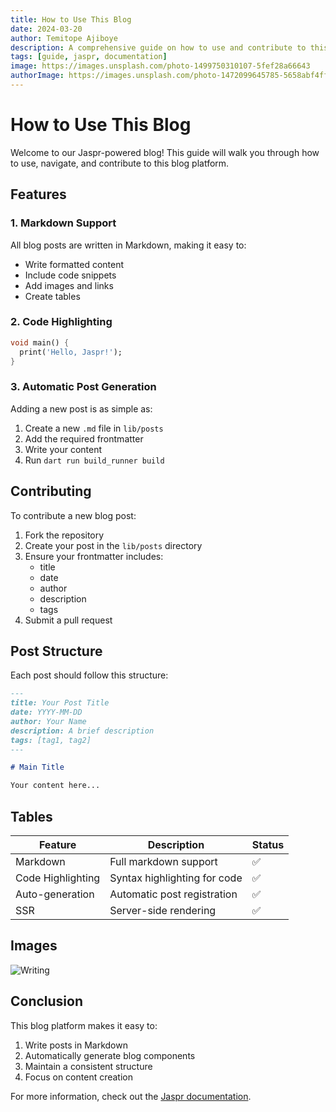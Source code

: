 ```yaml
---
title: How to Use This Blog
date: 2024-03-20
author: Temitope Ajiboye
description: A comprehensive guide on how to use and contribute to this Jaspr-powered blog
tags: [guide, jaspr, documentation]
image: https://images.unsplash.com/photo-1499750310107-5fef28a66643
authorImage: https://images.unsplash.com/photo-1472099645785-5658abf4ff4e
---
```


# How to Use This Blog

Welcome to our Jaspr-powered blog! This guide will walk you through how to use, navigate, and contribute to this blog platform.

## Features

### 1. Markdown Support
All blog posts are written in Markdown, making it easy to:
- Write formatted content
- Include code snippets
- Add images and links
- Create tables

### 2. Code Highlighting
```dart
void main() {
  print('Hello, Jaspr!');
}
```

### 3. Automatic Post Generation
Adding a new post is as simple as:
1. Create a new `.md` file in `lib/posts`
2. Add the required frontmatter
3. Write your content
4. Run `dart run build_runner build`

## Contributing

To contribute a new blog post:

1. Fork the repository
2. Create your post in the `lib/posts` directory
3. Ensure your frontmatter includes:
   - title
   - date
   - author
   - description
   - tags
4. Submit a pull request

## Post Structure

Each post should follow this structure:

```markdown
---
title: Your Post Title
date: YYYY-MM-DD
author: Your Name
description: A brief description
tags: [tag1, tag2]
---

# Main Title

Your content here...
```

## Tables

| Feature | Description | Status |
|---------|-------------|---------|
| Markdown | Full markdown support | ✅ |
| Code Highlighting | Syntax highlighting for code | ✅ |
| Auto-generation | Automatic post registration | ✅ |
| SSR | Server-side rendering | ✅ |

## Images

![Writing](https://images.unsplash.com/photo-1455390582262-044cdead277a)

## Conclusion

This blog platform makes it easy to:
1. Write posts in Markdown
2. Automatically generate blog components
3. Maintain a consistent structure
4. Focus on content creation

For more information, check out the [Jaspr documentation](https://docs.page/schultek/jaspr). 